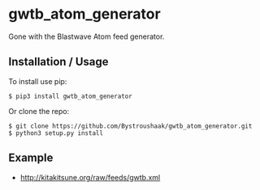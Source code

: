 gwtb_atom_generator
===============================

Gone with the Blastwave Atom feed generator.

Installation / Usage
--------------------

To install use pip:

    $ pip3 install gwtb_atom_generator


Or clone the repo:

    $ git clone https://github.com/Bystroushaak/gwtb_atom_generator.git
    $ python3 setup.py install

Example
-------

* http://kitakitsune.org/raw/feeds/gwtb.xml
